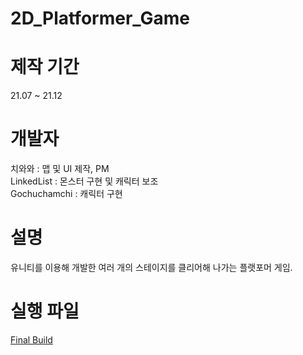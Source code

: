 # 2D_Platformer_Game

# 제작 기간
21.07 ~ 21.12 

# 개발자
치와와 : 맵 및 UI 제작, PM  
LinkedList : 몬스터 구현 및 캐릭터 보조  
Gochuchamchi : 캐릭터 구현  

# 설명
유니티를 이용해 개발한 여러 개의 스테이지를 클리어해 나가는 플랫포머 게임.

# 실행 파일
[Final Build](https://drive.google.com/file/d/1t5fuqQxqGbMutA84cIxFkVm1hU72pan-/view?usp=sharing)